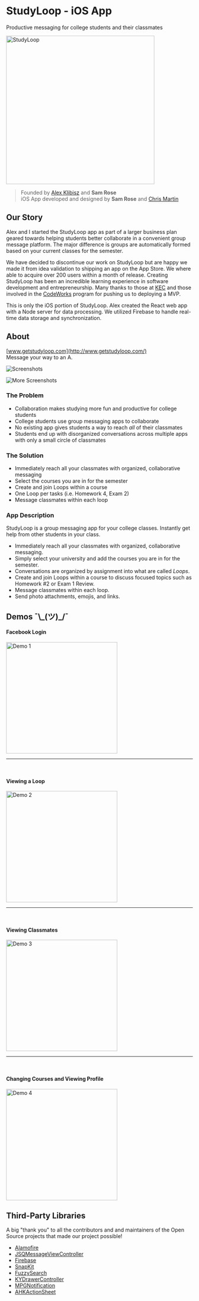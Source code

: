 
# StudyLoop - iOS App
Productive messaging for college students and their classmates

<img src="https://github.com/samrose3/studyloop-ios/blob/master/StudyLoop/Assets.xcassets/logo-dark.imageset/logo-dark.png?raw=true" width="400" alt="StudyLoop" />

> Founded by [Alex Klibisz](https://github.com/alexklibisz) and __Sam Rose__<br/>
> iOS App developed and designed by __Sam Rose__ and [Chris Martin](https://github.com/schrismartin)

## Our Story
Alex and I started the StudyLoop app as part of a larger business plan geared towards helping students better collaborate in a convenient group message platform. The major difference is groups are automatically formed based on your current classes for the semester.

We have decided to discontinue our work on StudyLoop but are happy we made it from idea validation to shipping an app on the App Store. We where able to acquire over 200 users within a month of release. Creating StudyLoop has been an incredible learning experience in software development and entrepreneurship. Many thanks to those at [KEC](http://knoxec.com/) and those involved in the [CodeWorks](http://knoxec.com/what-we-do/programs/codeworks/) program for pushing us to deploying a MVP.

This is only the iOS portion of StudyLoop. Alex created the React web app with a Node server for data processing. We utilized Firebase to handle real-time data storage and synchronization.

## About
[www.getstudyloop.com](http://www.getstudyloop.com/)<br/>
Message your way to an A.

![Screenshots](https://cloud.githubusercontent.com/assets/11774595/18037070/49811608-6d49-11e6-8743-488a1a509dfb.png)

![More Screenshots](https://cloud.githubusercontent.com/assets/11774595/18037069/4980269e-6d49-11e6-9025-d4cebbc69b25.png)

### The Problem
- Collaboration makes studying more fun and productive for college students
- College students use group messaging apps to collaborate
- No existing app gives students a way to reach _all_ of their classmates
- Students end up with disorganized conversations across multiple apps with only a small circle of classmates

### The Solution

- Immediately reach all your classmates with organized, collaborative messaging
- Select the courses you are in for the semester
- Create and join Loops within a course
- One Loop per tasks (i.e. Homework 4, Exam 2)
- Message classmates within each loop

### App Description
StudyLoop is a group messaging app for your college classes. Instantly get help from other students in your class.

- Immediately reach all your classmates with organized, collaborative messaging.
- Simply select your university and add the courses you are in for the semester.
- Conversations are organized by assignment into what are called _Loops_.
- Create and join Loops within a course to discuss focused topics such as Homework #2 or Exam 1 Review.
- Message classmates within each loop.
- Send photo attachments, emojis, and links.


## Demos ¯\\\_(ツ)_/¯

#### Facebook Login
<img src="https://cloud.githubusercontent.com/assets/11774595/18037247/67d3c458-6d4d-11e6-868c-6f90ca6610cb.gif" alt="Demo 1" width="300" />

<br/>

---

<br/>


#### Viewing a Loop
<img src="https://cloud.githubusercontent.com/assets/11774595/18037248/67d4e766-6d4d-11e6-9d5b-8677f5009981.gif" alt="Demo 2" width="300"/>

<br/>

---

<br/>

#### Viewing Classmates
<img src="https://cloud.githubusercontent.com/assets/11774595/18037246/67d39f6e-6d4d-11e6-9d1b-32c884bc709b.gif" alt="Demo 3" width="300"/>

<br/>

---

<br/>

#### Changing Courses and Viewing Profile
<img src="https://cloud.githubusercontent.com/assets/11774595/18037245/67d39d98-6d4d-11e6-94c7-8cd3ba8441fd.gif" alt="Demo 4" width="300"/>


## Third-Party Libraries
A big "thank you" to all the contributors and and maintainers of the Open Source projects that made our project possible!
- [Alamofire](https://github.com/Alamofire/Alamofire)
- [JSQMessageViewController](https://github.com/jessesquires/JSQMessagesViewController)
- [Firebase](https://cocoapods.org/pods/Firebase)
- [SnapKit](https://github.com/SnapKit/SnapKit)
- [FuzzySearch](https://github.com/rahulnadella/FuzzySearch)
- [KYDrawerController](https://github.com/ykyouhei/KYDrawerController)
- [MPGNotification](https://github.com/MPGNotification/MPGNotification)
- [AHKActionSheet](https://github.com/fastred/AHKActionSheet)

